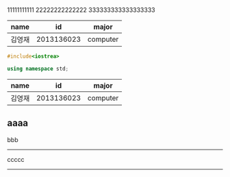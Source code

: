 11111111111
22222222222222
333333333333333333

| name | id | major |
|------|----|-------|
|김영재|2013136023|computer|
```C++
#include<iostrea>

using namespace std;
```


| name | id | major |
|------|----|-------|
|김영재|2013136023|computer|

aaaa
---------------------


bbb
****


ccccc
________
